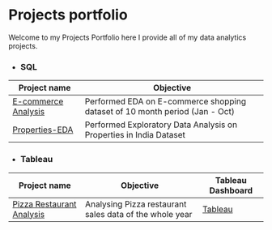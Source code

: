 # Projects portfolio



Welcome to my Projects Portfolio here I provide all of my data analytics projects.



- ### SQL 


| Project name | Objective |
|---| --- |
| [E-commerce Analysis](https://github.com/Pratham2406/E-commerce-SQL-Project.git) | Performed EDA on E-commerce shopping dataset of 10 month period (Jan - Oct) |
| [Properties-EDA](https://github.com/Pratham2406/Properties-EDA-Project.git) | Performed Exploratory Data Analysis on Properties in India Dataset  |



- ### Tableau 


| Project name | Objective | Tableau Dashboard |
|---|---|---|
| [Pizza Restaurant Analysis](https://github.com/Pratham2406/Pizza-sales-Tableau-project.git) | Analysing Pizza restaurant sales data of the whole year | [Tableau](https://public.tableau.com/app/profile/prathamesh.k7019/viz/PizzasalesDashboard/PIZZASALESANALYSIS)
